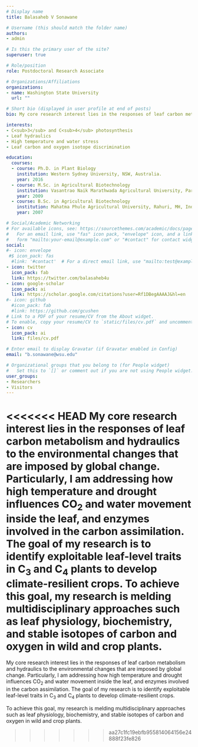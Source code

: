 ```yaml
---
# Display name
title: Balasaheb V Sonawane

# Username (this should match the folder name)
authors:
- admin

# Is this the primary user of the site?
superuser: true

# Role/position
role: Postdoctoral Research Associate

# Organizations/Affiliations
organizations:
- name: Washington State University
  url: ""

# Short bio (displayed in user profile at end of posts)
bio: My core research interest lies in the responses of leaf carbon metabolism and hydraulics to the environmental changes that are imposed by global change.

interests:
- C<sub>3</sub> and C<sub>4</sub> photosynthesis
- Leaf hydraulics
- High temperature and water stress
- Leaf carbon and oxygen isotope discrimination

education:
  courses:
  - course: Ph.D. in Plant Biology
    institution: Western Sydney University, NSW, Australia.
    year: 2016
  - course: M.Sc. in Agricultural Biotechnology
    institution: Vasantrao Naik Marathwada Agricultural University, Parabhani, MH, India.
    year: 2009
  - course: B.Sc. in Agricultural Biotechnology
    institution: Mahatma Phule Agricultural University, Rahuri, MH, India.
    year: 2007

# Social/Academic Networking
# For available icons, see: https://sourcethemes.com/academic/docs/page-builder/#icons
#   For an email link, use "fas" icon pack, "envelope" icon, and a link in the
#   form "mailto:your-email@example.com" or "#contact" for contact widget.
social:
#- icon: envelope
 #$ icon_pack: fas
  #link: '#contact'  # For a direct email link, use "mailto:test@example.org".
- icon: twitter
  icon_pack: fab
  link: https://twitter.com/balasaheb4u
- icon: google-scholar
  icon_pack: ai
  link: https://scholar.google.com/citations?user=Rf1DBegAAAAJ&hl=en
#- icon: github
  #icon_pack: fab
  #link: https://github.com/gcushen
# Link to a PDF of your resume/CV from the About widget.
# To enable, copy your resume/CV to `static/files/cv.pdf` and uncomment the lines below.
- icon: cv
  icon_pack: ai
  link: files/cv.pdf

# Enter email to display Gravatar (if Gravatar enabled in Config)
email: "b.sonawane@wsu.edu"

# Organizational groups that you belong to (for People widget)
#   Set this to `[]` or comment out if you are not using People widget.
user_groups:
- Researchers
- Visitors
---
```


<<<<<<< HEAD
My core research interest lies in the responses of leaf carbon metabolism and hydraulics to the environmental changes that are imposed by global change. Particularly, I am addressing how high temperature and drought influences CO<sub>2</sub> and water movement inside the leaf, and enzymes involved in the carbon assimilation. The goal of my research is to identify exploitable leaf-level traits in C<sub>3</sub> and C<sub>4</sub> plants to develop climate-resilient crops. To achieve this goal, my research is melding multidisciplinary approaches such as leaf physiology, biochemistry, and stable isotopes of carbon and oxygen in wild and crop plants.
=======
My core research interest lies in the responses of leaf carbon metabolism and hydraulics to the environmental changes that are imposed by global change. Particularly, I am addressing how high temperature and drought influences CO<sub>2</sub> and water movement inside the leaf, and enzymes involved in the carbon assimilation. The goal of my research is to identify exploitable leaf-level traits in C<sub>3</sub> and C<sub>4</sub> plants to develop climate-resilient crops.

To achieve this goal, my research is melding multidisciplinary approaches such as leaf physiology, biochemistry, and stable isotopes of carbon and oxygen in wild and crop plants.
>>>>>>> aa27c1fc19ebfb955814064156e24888f23fe826
